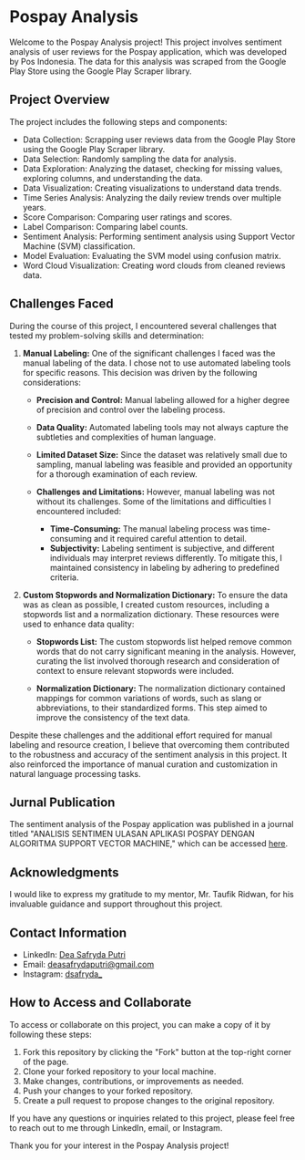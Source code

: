 # Pospay Analysis

Welcome to the Pospay Analysis project! This project involves sentiment analysis of user reviews for the Pospay application, which was developed by Pos Indonesia. The data for this analysis was scraped from the Google Play Store using the Google Play Scraper library. 

## Project Overview

The project includes the following steps and components:

- Data Collection: Scrapping user reviews data from the Google Play Store using the Google Play Scraper library.
- Data Selection: Randomly sampling the data for analysis.
- Data Exploration: Analyzing the dataset, checking for missing values, exploring columns, and understanding the data.
- Data Visualization: Creating visualizations to understand data trends.
- Time Series Analysis: Analyzing the daily review trends over multiple years.
- Score Comparison: Comparing user ratings and scores.
- Label Comparison: Comparing label counts.
- Sentiment Analysis: Performing sentiment analysis using Support Vector Machine (SVM) classification.
- Model Evaluation: Evaluating the SVM model using confusion matrix.
- Word Cloud Visualization: Creating word clouds from cleaned reviews data.

## Challenges Faced

During the course of this project, I encountered several challenges that tested my problem-solving skills and determination:

1. **Manual Labeling:** One of the significant challenges I faced was the manual labeling of the data. I chose not to use automated labeling tools for specific reasons. This decision was driven by the following considerations:

    - **Precision and Control:** Manual labeling allowed for a higher degree of precision and control over the labeling process. 

    - **Data Quality:** Automated labeling tools may not always capture the subtleties and complexities of human language.
      
    - **Limited Dataset Size:** Since the dataset was relatively small due to sampling, manual labeling was feasible and provided an opportunity for a thorough examination of each review.

    - **Challenges and Limitations:** However, manual labeling was not without its challenges. Some of the limitations and difficulties I encountered included:
        - **Time-Consuming:** The manual labeling process was time-consuming and it required careful attention to detail.
        - **Subjectivity:** Labeling sentiment is subjective, and different individuals may interpret reviews differently. To mitigate this, I maintained consistency in labeling by adhering to predefined criteria.

2. **Custom Stopwords and Normalization Dictionary:** To ensure the data was as clean as possible, I created custom resources, including a stopwords list and a normalization dictionary. These resources were used to enhance data quality:

    - **Stopwords List:** The custom stopwords list helped remove common words that do not carry significant meaning in the analysis. However, curating the list involved thorough research and consideration of context to ensure relevant stopwords were included.

    - **Normalization Dictionary:** The normalization dictionary contained mappings for common variations of words, such as slang or abbreviations, to their standardized forms. This step aimed to improve the consistency of the text data.

Despite these challenges and the additional effort required for manual labeling and resource creation, I believe that overcoming them contributed to the robustness and accuracy of the sentiment analysis in this project. It also reinforced the importance of manual curation and customization in natural language processing tasks.

## Jurnal Publication

The sentiment analysis of the Pospay application was published in a journal titled "ANALISIS SENTIMEN ULASAN APLIKASI POSPAY DENGAN ALGORITMA SUPPORT VECTOR MACHINE," which can be accessed [here](https://ejournal.upbatam.ac.id/index.php/jif/article/view/6611).

## Acknowledgments

I would like to express my gratitude to my mentor, Mr. Taufik Ridwan, for his invaluable guidance and support throughout this project.

## Contact Information

- LinkedIn: [Dea Safryda Putri](https://www.linkedin.com/in/dea-safryda-putri-b5ab58231/)
- Email: deasafrydaputri@gmail.com
- Instagram: [dsafryda_](https://www.instagram.com/dsafryda_/)

## How to Access and Collaborate

To access or collaborate on this project, you can make a copy of it by following these steps:

1. Fork this repository by clicking the "Fork" button at the top-right corner of the page.
2. Clone your forked repository to your local machine.
3. Make changes, contributions, or improvements as needed.
4. Push your changes to your forked repository.
5. Create a pull request to propose changes to the original repository.

If you have any questions or inquiries related to this project, please feel free to reach out to me through LinkedIn, email, or Instagram.

Thank you for your interest in the Pospay Analysis project!
